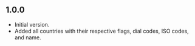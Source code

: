 ## 1.0.0

- Initial version.
- Added all countries with their respective flags, dial codes, ISO codes, and name.
